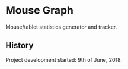 # Mouse Graph
Mouse/tablet statistics generator and tracker.

## History
Project development started: 9th of June, 2018.